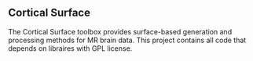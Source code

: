 Cortical Surface
----------------

The Cortical Surface toolbox provides surface-based generation and processing methods for MR brain data. This project contains all code that depends on libraires with GPL license.
